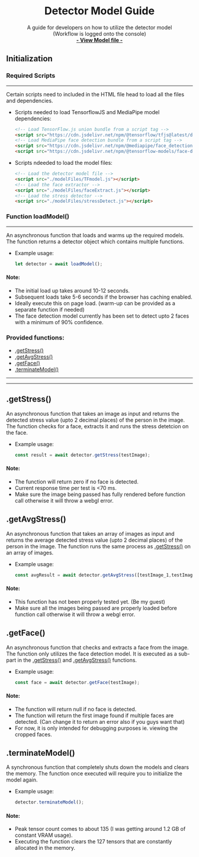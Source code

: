 <h1 align="center">Detector Model Guide</h1>

  <p align="center">
    A guide for developers on how to utilize the detector model
    <br />
    (Workflow is logged onto the console)
    <br />
    <a href="https://github.com/Strestimate/strestimate.github.io/blob/main/modelFiles/TFmodel.js"><strong>- View Model file -</strong></a>
    <br />
  </p>
</div>

## Initialization
### Required Scripts
---
Certain scripts need to included in the HTML file head to load all the files and dependencies.

* Scripts needed to load TensorflowJS and MediaPipe model dependencies:
    ```html
    <!-- Load TensorFlow.js union bundle from a script tag -->
    <script src="https://cdn.jsdelivr.net/npm/@tensorflow/tfjs@latest/dist/tf.min.js"></script>
    <!-- Load MediaPipe face detection bundle from a script tag -->
    <script src="https://cdn.jsdelivr.net/npm/@mediapipe/face_detection" crossorigin="anonymous"></script>
    <script src="https://cdn.jsdelivr.net/npm/@tensorflow-models/face-detection"></script>
    ```

* Scripts ndeeded to load the model files:
    ```html
    <!-- Load the detector model file -->
    <script src="./modelFiles/TFmodel.js"></script>
    <!-- Load the face extractor -->
    <script src="./modelFiles/faceExtract.js"></script>
    <!-- Load the stress detector -->
    <script src="./modelFiles/stressDetect.js"></script>
    ```

### Function loadModel()
---
An asynchronous function that loads and warms up the required models. 
The function returns a detector object which contains multiple functions.

* Example usage:
    ```js
    let detector = await loadModel();
    ```

#### Note:
* The initial load up takes around 10-12 seconds.
* Subsequent loads take 5-6 seconds if the browser has caching enabled.
* Ideally execute this on page load. (warm-up can be provided as a separate function if needed)
* The face detection model currently has been set to detect upto 2 faces with a minimum of 90% confidence.

### Provided functions:
  <ul>
    <li><a href="#getstress">.getStress()</a></li>
    <li><a href="#getavgstress">.getAvgStress()</a></li>
    <li><a href="#getface">.getFace()</a></li>
    <li><a href="#terminatemodel">.terminateModel()</a></li>
  </ul>

---
---

## .getStress()
An asynchronous function that takes an image as input and returns the detected stress value (upto 2 decimal places) of the person in the image.
The function checks for a face, extracts it and runs the stress detetcion on the face.

* Example usage:
    ```js
    const result = await detector.getStress(testImage);
    ```
#### Note:
* The function will return zero if no face is detected.
* Current response time per test is <70 ms.
* Make sure the image being passed has fully rendered before function call otherwise it will throw a webgl error.

## .getAvgStress()
An asynchronous function that takes an array of images as input and returns the average detected stress value (upto 2 decimal places) of the person in the image.
The function runs the same process as <a href="#getstress">.getStress()</a> on an array of images.

* Example usage:
    ```js
    const avgResult = await detector.getAvgStress([testImage_1,testImage_2]);
    ```
#### Note:
* This function has not been properly tested yet. (Be my guest)
* Make sure all the images being passed are properly loaded before function call otherwise it will throw a webgl error.

## .getFace()
An asynchronous function that checks and extracts a face from the image.
The function only utilizes the face detection model. It is executed as a sub-part in the <a href="#getstress">.getStress()</a> and <a href="#getavgstress">.getAvgStress()</a> functions.

* Example usage:
    ```js
    const face = await detector.getFace(testImage);
    ```
#### Note:
* The function will return null if no face is detected.
* The function will return the first image found if multiple faces are detected. (Can change it to return an error also if you guys want that)
* For now, it is only intended for debugging purposes ie. viewing the cropped faces.

## .terminateModel()
A synchronous function that completely shuts down the models and clears the memory.
The function once executed will require you to initialize the model again.


* Example usage:
    ```js
    detector.terminateModel();
    ```
#### Note:
* Peak tensor count comes to about 135 (I was getting around 1.2 GB of constant VRAM usage).
* Executing the function clears the 127 tensors that are constantly allocated in the memory.
